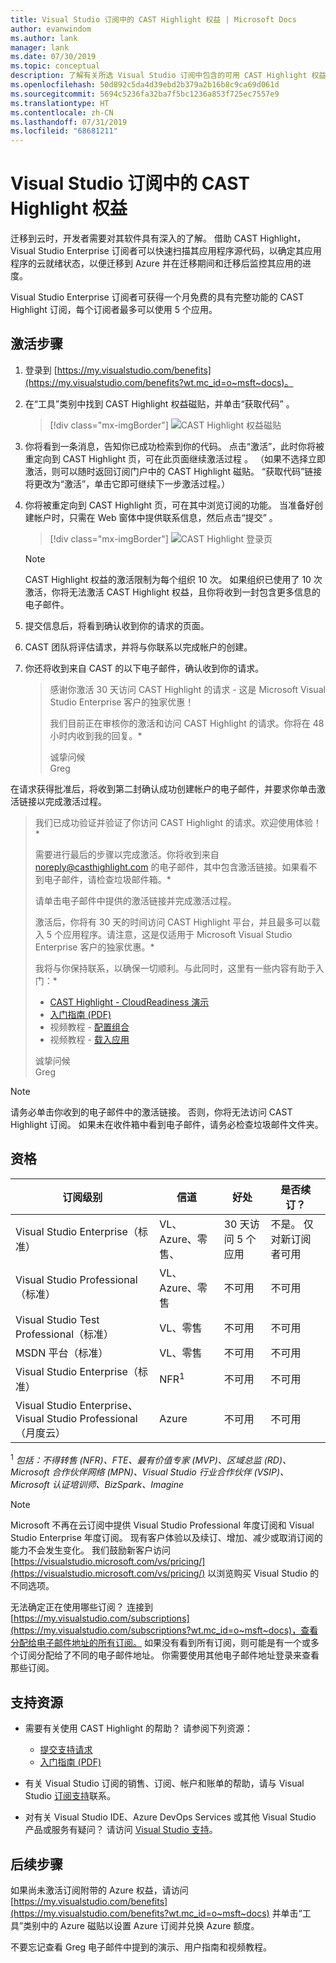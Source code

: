 ```yaml
---
title: Visual Studio 订阅中的 CAST Highlight 权益 | Microsoft Docs
author: evanwindom
ms.author: lank
manager: lank
ms.date: 07/30/2019
ms.topic: conceptual
description: 了解有关所选 Visual Studio 订阅中包含的可用 CAST Highlight 权益
ms.openlocfilehash: 50d892c5da4d39ebd2b379a2b16b8c9ca69d061d
ms.sourcegitcommit: 5694c5236fa32ba7f5bc1236a853f725ec7557e9
ms.translationtype: HT
ms.contentlocale: zh-CN
ms.lasthandoff: 07/31/2019
ms.locfileid: "68681211"
---
```

# <a name="the-cast-highlight-benefit-in-visual-studio-subscriptions"></a>Visual Studio 订阅中的 CAST Highlight 权益
迁移到云时，开发者需要对其软件具有深入的了解。 借助 CAST Highlight，Visual Studio Enterprise 订阅者可以快速扫描其应用程序源代码，以确定其应用程序的云就绪状态，以便迁移到 Azure 并在迁移期间和迁移后监控其应用的进度。

Visual Studio Enterprise 订阅者可获得一个月免费的具有完整功能的 CAST Highlight 订阅，每个订阅者最多可以使用 5 个应用。

## <a name="activation-steps"></a>激活步骤
1. 登录到 [https://my.visualstudio.com/benefits](https://my.visualstudio.com/benefits?wt.mc_id=o~msft~docs)。

2. 在“工具”类别中找到 CAST Highlight 权益磁贴，并单击“获取代码”  。

   > [!div class="mx-imgBorder"]
   > ![CAST Highlight 权益磁贴](_img/vs-cast-highlight/vs-cast-highlight-tile.png)

0. 你将看到一条消息，告知你已成功检索到你的代码。  点击“激活”，此时你将被重定向到 CAST Highlight 页，可在此页面继续激活过程  。  （如果不选择立即激活，则可以随时返回订阅门户中的 CAST Highlight 磁贴。  “获取代码”链接将更改为“激活”，单击它即可继续下一步激活过程。）

0. 你将被重定向到 CAST Highlight 页，可在其中浏览订阅的功能。  当准备好创建帐户时，只需在 Web 窗体中提供联系信息，然后点击“提交”  。

    > [!div class="mx-imgBorder"]
    > ![CAST Highlight 登录页](_img/vs-cast-highlight/vs-cast-highlight-landing.png)

   > [!NOTE]
   > CAST Highlight 权益的激活限制为每个组织 10 次。  如果组织已使用了 10 次激活，你将无法激活 CAST Highlight 权益，且你将收到一封包含更多信息的电子邮件。

0. 提交信息后，将看到确认收到你的请求的页面。

0. CAST 团队将评估请求，并将与你联系以完成帐户的创建。

0. 你还将收到来自 CAST 的以下电子邮件，确认收到你的请求。

   > 感谢你激活 30 天访问 CAST Highlight 的请求 - 这是 Microsoft Visual Studio Enterprise 客户的独家优惠！ 
   >
   > 我们目前正在审核你的激活和访问 CAST Highlight 的请求。你将在 48 小时内收到我的回复。*
   >
   > 诚挚问候  
   > Greg 

在请求获得批准后，将收到第二封确认成功创建帐户的电子邮件，并要求你单击激活链接以完成激活过程。

   > 我们已成功验证并验证了你访问 CAST Highlight 的请求。欢迎使用体验！*
   >
   > 需要进行最后的步骤以完成激活。你将收到来自 noreply@casthighlight.com 的电子邮件，其中包含激活链接。如果看不到电子邮件，请检查垃圾邮件箱。*
   >
   > 请单击电子邮件中提供的激活链接并完成激活过程。 
   >
   > 激活后，你将有 30 天的时间访问 CAST Highlight 平台，并且最多可以载入 5 个应用程序。请注意，这是仅适用于 Microsoft Visual Studio Enterprise 客户的独家优惠。*
   >
   > 我将与你保持联系，以确保一切顺利。与此同时，这里有一些内容有助于入门：*
   >
   > - [CAST Highlight - CloudReadiness 演示](https://www.youtube.com/watch?v=wFUpAzn1Iu8&feature=youtu.be)
   > - [入门指南 (PDF)](https://casthighlight.com/Getting-Started-Guide.pdf)
   > - 视频教程 - [配置组合](https://www.youtube.com/watch?v=MDm8ln4vuGE)
   > - 视频教程 - [载入应用](https://www.youtube.com/watch?v=x-7Dsn3Rmw4)
   >
   > 诚挚问候  
   > Greg 

   > [!NOTE]
   > 请务必单击你收到的电子邮件中的激活链接。  否则，你将无法访问 CAST Highlight 订阅。 如果未在收件箱中看到电子邮件，请务必检查垃圾邮件文件夹。

## <a name="eligibility"></a>资格
| 订阅级别                                                 |     信道                                            | 好处                                                          | 是否续订？    |
|--------------------------------------------------------------------|---------------------------------------------------------|------------------------------------------------------------------|---------------|
| Visual Studio Enterprise（标准）   | VL、Azure、零售、 | 30 天访问 5 个应用|  不是。  仅对新订阅者可用          |
| Visual Studio Professional（标准） | VL、Azure、零售                                       | 不可用                                                             |  不可用          |
| Visual Studio Test Professional（标准）                         | VL、零售                                              | 不可用                                             |  不可用           |
| MSDN 平台（标准）                                          | VL、零售                                              | 不可用                                              |  不可用          |
| Visual Studio Enterprise（标准）  | NFR<sup>1</sup> |不可用  | 不可用 |
| Visual Studio Enterprise、Visual Studio Professional（月度云） | Azure | 不可用 | 不可用 |

<sup>1</sup>  *包括：不得转售 (NFR)、FTE、最有价值专家 (MVP)、区域总监 (RD)、Microsoft 合作伙伴网络 (MPN)、Visual Studio 行业合作伙伴 (VSIP)、Microsoft 认证培训师、BizSpark、Imagine*

> [!NOTE]
> Microsoft 不再在云订阅中提供 Visual Studio Professional 年度订阅和 Visual Studio Enterprise 年度订阅。 现有客户体验以及续订、增加、减少或取消订阅的能力不会发生变化。 我们鼓励新客户访问 [https://visualstudio.microsoft.com/vs/pricing/](https://visualstudio.microsoft.com/vs/pricing/) 以浏览购买 Visual Studio 的不同选项。

无法确定正在使用哪些订阅？  连接到 [https://my.visualstudio.com/subscriptions](https://my.visualstudio.com/subscriptions?wt.mc_id=o~msft~docs)，查看分配给电子邮件地址的所有订阅。 如果没有看到所有订阅，则可能是有一个或多个订阅分配给了不同的电子邮件地址。  你需要使用其他电子邮件地址登录来查看那些订阅。

## <a name="support-resources"></a>支持资源
- 需要有关使用 CAST Highlight 的帮助？  请参阅下列资源：
  - [提交支持请求](https://casthighlight.com/support/)
  - [入门指南 (PDF)](https://casthighlight.com/Getting-Started-Guide.pdf)

- 有关 Visual Studio 订阅的销售、订阅、帐户和账单的帮助，请与 Visual Studio [订阅支持](https://visualstudio.microsoft.com/subscriptions/support/)联系。
- 对有关 Visual Studio IDE、Azure DevOps Services 或其他 Visual Studio 产品或服务有疑问？  请访问 [Visual Studio 支持](https://visualstudio.microsoft.com/support/)。

## <a name="next-steps"></a>后续步骤
如果尚未激活订阅附带的 Azure 权益，请访问 [https://my.visualstudio.com/benefits](https://my.visualstudio.com/benefits?wt.mc_id=o~msft~docs) 并单击“工具”类别中的 Azure 磁贴以设置 Azure 订阅并兑换 Azure 额度。

不要忘记查看 Greg 电子邮件中提到的演示、用户指南和视频教程。
